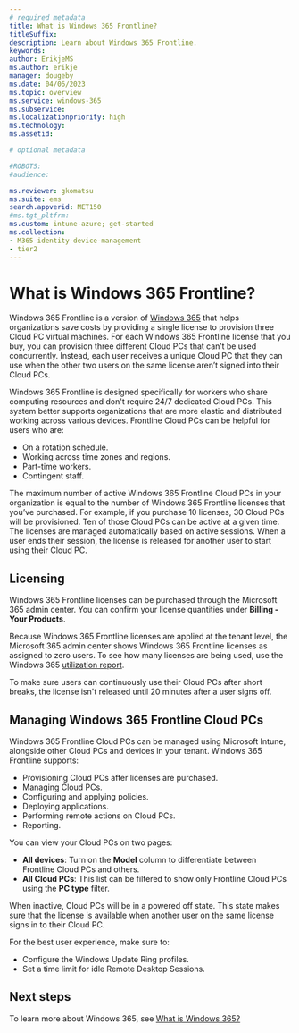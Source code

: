 ```yaml
---
# required metadata
title: What is Windows 365 Frontline?
titleSuffix:
description: Learn about Windows 365 Frontline.
keywords:
author: ErikjeMS  
ms.author: erikje
manager: dougeby
ms.date: 04/06/2023
ms.topic: overview
ms.service: windows-365
ms.subservice:
ms.localizationpriority: high
ms.technology:
ms.assetid: 

# optional metadata

#ROBOTS:
#audience:

ms.reviewer: gkomatsu
ms.suite: ems
search.appverid: MET150
#ms.tgt_pltfrm:
ms.custom: intune-azure; get-started
ms.collection:
- M365-identity-device-management
- tier2
---
```


# What is Windows 365 Frontline?

Windows 365 Frontline is a version of [Windows 365](../overview.md) that helps organizations save costs by providing a single license to provision three Cloud PC virtual machines. For each Windows 365 Frontline license that you buy, you can provision three different Cloud PCs that can’t be used concurrently. Instead, each user receives a unique Cloud PC that they can use when the other two users on the same license aren’t signed into their Cloud PCs.

Windows 365 Frontline is designed specifically for workers who share computing resources and don't require 24/7 dedicated Cloud PCs. This system better supports organizations that are more elastic and distributed working across various devices. Frontline Cloud PCs can be helpful for users who are:

- On a rotation schedule.
- Working across time zones and regions.
- Part-time workers.
- Contingent staff.

The maximum number of active Windows 365 Frontline Cloud PCs in your organization is equal to the number of Windows 365 Frontline licenses that you’ve purchased. For example, if you purchase 10 licenses, 30 Cloud PCs will be provisioned. Ten of those Cloud PCs can be active at a given time. The licenses are managed automatically based on active sessions. When a user ends their session, the license is released for another user to start using their Cloud PC.

## Licensing

Windows 365 Frontline licenses can be purchased through the Microsoft 365 admin center. You can confirm your license quantities under **Billing - Your Products**.

Because Windows 365 Frontline licenses are applied at the tenant level, the Microsoft 365 admin center shows Windows 365 Frontline licenses as assigned to zero users. To see how many licenses are being used, use the Windows 365 [utilization report](report-cloud-pc-utilization.md).

To make sure users can continuously use their Cloud PCs after short breaks, the license isn't released until 20 minutes after a user signs off.

## Managing Windows 365 Frontline Cloud PCs

Windows 365 Frontline Cloud PCs can be managed using Microsoft Intune, alongside other Cloud PCs and devices in your tenant. Windows 365 Frontline supports:

- Provisioning Cloud PCs after licenses are purchased.
- Managing Cloud PCs.
- Configuring and applying policies.
- Deploying applications.
- Performing remote actions on Cloud PCs.
- Reporting.

You can view your Cloud PCs on two pages:

- **All devices**: Turn on the **Model** column to differentiate between Frontline Cloud PCs and others.
- **All Cloud PCs**: This list can be filtered to show only Frontline Cloud PCs using the **PC type** filter.

When inactive, Cloud PCs will be in a powered off state. This state makes sure that the license is available when another user on the same license signs in to their Cloud PC.

For the best user experience, make sure to:

- Configure the Windows Update Ring profiles.
- Set a time limit for idle Remote Desktop Sessions.

## Next steps

To learn more about Windows 365, see [What is Windows 365?](..\overview.md)
